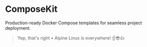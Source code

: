 # ComposeKit
Production-ready Docker Compose templates for seamless project deployment.

> Yep, that's right • Alpine Linux is everywhere! ☝️😎👍
